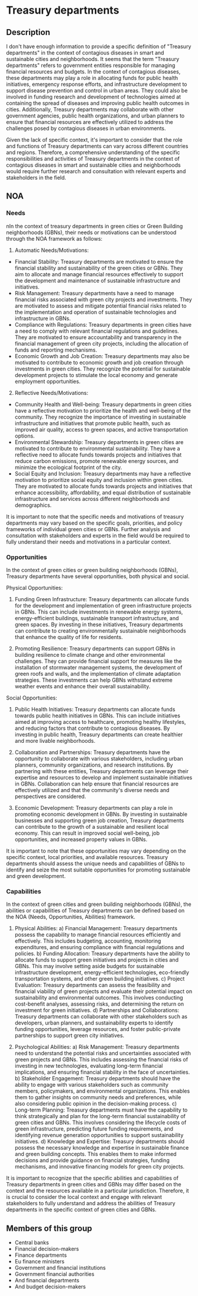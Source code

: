 # Treasury departments

## Description

I don't have enough information to provide a specific definition of "Treasury departments" in the context of contagious diseases in smart and sustainable cities and neighborhoods. It seems that the term "Treasury departments" refers to government entities responsible for managing financial resources and budgets. In the context of contagious diseases, these departments may play a role in allocating funds for public health initiatives, emergency response efforts, and infrastructure development to support disease prevention and control in urban areas. They could also be involved in funding research and development of technologies aimed at containing the spread of diseases and improving public health outcomes in cities. Additionally, Treasury departments may collaborate with other government agencies, public health organizations, and urban planners to ensure that financial resources are effectively utilized to address the challenges posed by contagious diseases in urban environments.

Given the lack of specific context, it's important to consider that the role and functions of Treasury departments can vary across different countries and regions. Therefore, a comprehensive understanding of the specific responsibilities and activities of Treasury departments in the context of contagious diseases in smart and sustainable cities and neighborhoods would require further research and consultation with relevant experts and stakeholders in the field.

## NOA

### Needs

nIn the context of treasury departments in green cities or Green Building neighborhoods (GBNs), their needs or motivations can be understood through the NOA framework as follows:

1. Automatic Needs/Motivations: 
- Financial Stability: Treasury departments are motivated to ensure the financial stability and sustainability of the green cities or GBNs. They aim to allocate and manage financial resources effectively to support the development and maintenance of sustainable infrastructure and initiatives.
- Risk Management: Treasury departments have a need to manage financial risks associated with green city projects and investments. They are motivated to assess and mitigate potential financial risks related to the implementation and operation of sustainable technologies and infrastructure in GBNs.
- Compliance with Regulations: Treasury departments in green cities have a need to comply with relevant financial regulations and guidelines. They are motivated to ensure accountability and transparency in the financial management of green city projects, including the allocation of funds and reporting mechanisms.
- Economic Growth and Job Creation: Treasury departments may also be motivated to contribute to economic growth and job creation through investments in green cities. They recognize the potential for sustainable development projects to stimulate the local economy and generate employment opportunities.

2. Reflective Needs/Motivations: 
- Community Health and Well-being: Treasury departments in green cities have a reflective motivation to prioritize the health and well-being of the community. They recognize the importance of investing in sustainable infrastructure and initiatives that promote public health, such as improved air quality, access to green spaces, and active transportation options.
- Environmental Stewardship: Treasury departments in green cities are motivated to contribute to environmental sustainability. They have a reflective need to allocate funds towards projects and initiatives that reduce carbon emissions, promote renewable energy sources, and minimize the ecological footprint of the city.
- Social Equity and Inclusion: Treasury departments may have a reflective motivation to prioritize social equity and inclusion within green cities. They are motivated to allocate funds towards projects and initiatives that enhance accessibility, affordability, and equal distribution of sustainable infrastructure and services across different neighborhoods and demographics.

It is important to note that the specific needs and motivations of treasury departments may vary based on the specific goals, priorities, and policy frameworks of individual green cities or GBNs. Further analysis and consultation with stakeholders and experts in the field would be required to fully understand their needs and motivations in a particular context.

### Opportunities

In the context of green cities or green building neighborhoods (GBNs), Treasury departments have several opportunities, both physical and social. 

Physical Opportunities:
1. Funding Green Infrastructure: Treasury departments can allocate funds for the development and implementation of green infrastructure projects in GBNs. This can include investments in renewable energy systems, energy-efficient buildings, sustainable transport infrastructure, and green spaces. By investing in these initiatives, Treasury departments can contribute to creating environmentally sustainable neighborhoods that enhance the quality of life for residents.

2. Promoting Resilience: Treasury departments can support GBNs in building resilience to climate change and other environmental challenges. They can provide financial support for measures like the installation of stormwater management systems, the development of green roofs and walls, and the implementation of climate adaptation strategies. These investments can help GBNs withstand extreme weather events and enhance their overall sustainability.

Social Opportunities:
1. Public Health Initiatives: Treasury departments can allocate funds towards public health initiatives in GBNs. This can include initiatives aimed at improving access to healthcare, promoting healthy lifestyles, and reducing factors that contribute to contagious diseases. By investing in public health, Treasury departments can create healthier and more livable neighborhoods.

2. Collaboration and Partnerships: Treasury departments have the opportunity to collaborate with various stakeholders, including urban planners, community organizations, and research institutions. By partnering with these entities, Treasury departments can leverage their expertise and resources to develop and implement sustainable initiatives in GBNs. Collaboration can help ensure that financial resources are effectively utilized and that the community's diverse needs and perspectives are considered.

3. Economic Development: Treasury departments can play a role in promoting economic development in GBNs. By investing in sustainable businesses and supporting green job creation, Treasury departments can contribute to the growth of a sustainable and resilient local economy. This can result in improved social well-being, job opportunities, and increased property values in GBNs.

It is important to note that these opportunities may vary depending on the specific context, local priorities, and available resources. Treasury departments should assess the unique needs and capabilities of GBNs to identify and seize the most suitable opportunities for promoting sustainable and green development.

### Capabilities

In the context of green cities and green building neighborhoods (GBNs), the abilities or capabilities of Treasury departments can be defined based on the NOA (Needs, Opportunities, Abilities) framework. 

1. Physical Abilities: 
a) Financial Management: Treasury departments possess the capability to manage financial resources efficiently and effectively. This includes budgeting, accounting, monitoring expenditures, and ensuring compliance with financial regulations and policies.
b) Funding Allocation: Treasury departments have the ability to allocate funds to support green initiatives and projects in cities and GBNs. This may involve setting aside budgets for sustainable infrastructure development, energy-efficient technologies, eco-friendly transportation systems, and other green building initiatives.
c) Project Evaluation: Treasury departments can assess the feasibility and financial viability of green projects and evaluate their potential impact on sustainability and environmental outcomes. This involves conducting cost-benefit analyses, assessing risks, and determining the return on investment for green initiatives.
d) Partnerships and Collaborations: Treasury departments can collaborate with other stakeholders such as developers, urban planners, and sustainability experts to identify funding opportunities, leverage resources, and foster public-private partnerships to support green city initiatives.

2. Psychological Abilities: 
a) Risk Management: Treasury departments need to understand the potential risks and uncertainties associated with green projects and GBNs. This includes assessing the financial risks of investing in new technologies, evaluating long-term financial implications, and ensuring financial stability in the face of uncertainties.
b) Stakeholder Engagement: Treasury departments should have the ability to engage with various stakeholders such as community members, policymakers, and environmental organizations. This enables them to gather insights on community needs and preferences, while also considering public opinion in the decision-making process.
c) Long-term Planning: Treasury departments must have the capability to think strategically and plan for the long-term financial sustainability of green cities and GBNs. This involves considering the lifecycle costs of green infrastructure, predicting future funding requirements, and identifying revenue generation opportunities to support sustainability initiatives.
d) Knowledge and Expertise: Treasury departments should possess the necessary knowledge and expertise in sustainable finance and green building concepts. This enables them to make informed decisions and provide guidance on financial strategies, funding mechanisms, and innovative financing models for green city projects.

It is important to recognize that the specific abilities and capabilities of Treasury departments in green cities and GBNs may differ based on the context and the resources available in a particular jurisdiction. Therefore, it is crucial to consider the local context and engage with relevant stakeholders to fully understand and address the abilities of Treasury departments in the specific context of green cities and GBNs.

## Members of this group

* Central banks
* Financial decision-makers
* Finance departments
* Eu finance ministers
* Government and financial institutions
* Government financial authorities
* And financial departments
* And budget decision-makers